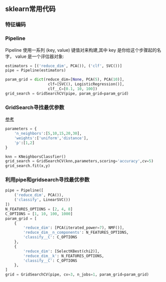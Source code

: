 ## sklearn常用代码


### 特征编码



### Pipeline
Pipeline 使用一系列 (key, value) 键值对来构建,其中 key 是你给这个步骤起的名字， value 是一个评估器对象:

```python
estimators = [('reduce_dim', PCA()), ('clf', SVC())]
pipe = Pipeline(estimators)

param_grid = dict(reduce_dim=[None, PCA(5), PCA(10)],
                   clf=[SVC(), LogisticRegression()],
                   clf__C=[0.1, 10, 100])
grid_search = GridSearchCV(pipe, param_grid=param_grid)
```
### GridSearch寻找最优参数
[参考](https://www.zybuluo.com/rianusr/note/1160802)
```python
parameters = {
	'n_neighbors':[5,10,15,20,30],
	'weights':['uniform','distance'],
	'p':[1,2]
}

knn = KNeighborsClassfier()
grid_search = GridSearchCV(knn,parameters,scoring='accuracy',cv=5)
grid_search.fit(x,y)
```


### 利用pipe和gridsearch寻找最优参数
```python
pipe = Pipeline([
    ('reduce_dim', PCA()),
    ('classify', LinearSVC())
])
N_FEATURES_OPTIONS = [2, 4, 8]
C_OPTIONS = [1, 10, 100, 1000]
param_grid = [
    {
        'reduce_dim': [PCA(iterated_power=7), NMF()],
        'reduce_dim__n_components': N_FEATURES_OPTIONS,
        'classify__C': C_OPTIONS
    },
    {
        'reduce_dim': [SelectKBest(chi2)],
        'reduce_dim__k': N_FEATURES_OPTIONS,
        'classify__C': C_OPTIONS
    },
]
grid = GridSearchCV(pipe, cv=3, n_jobs=1, param_grid=param_grid)

```